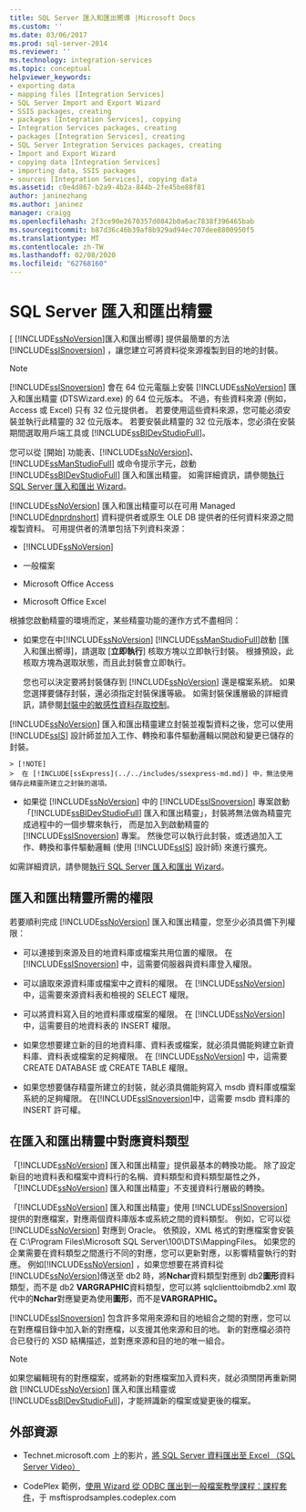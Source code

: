 ```yaml
---
title: SQL Server 匯入和匯出嚮導 |Microsoft Docs
ms.custom: ''
ms.date: 03/06/2017
ms.prod: sql-server-2014
ms.reviewer: ''
ms.technology: integration-services
ms.topic: conceptual
helpviewer_keywords:
- exporting data
- mapping files [Integration Services]
- SQL Server Import and Export Wizard
- SSIS packages, creating
- packages [Integration Services], copying
- Integration Services packages, creating
- packages [Integration Services], creating
- SQL Server Integration Services packages, creating
- Import and Export Wizard
- copying data [Integration Services]
- importing data, SSIS packages
- sources [Integration Services], copying data
ms.assetid: c0e4d867-b2a9-4b2a-844b-2fe45be88f81
author: janinezhang
ms.author: janinez
manager: craigg
ms.openlocfilehash: 2f3ce90e2670357d0842b0a6ac7838f396465bab
ms.sourcegitcommit: b87d36c46b39af8b929ad94ec707dee8800950f5
ms.translationtype: MT
ms.contentlocale: zh-TW
ms.lasthandoff: 02/08/2020
ms.locfileid: "62768160"
---
```

# <a name="sql-server-import-and-export-wizard"></a>SQL Server 匯入和匯出精靈
  [ [!INCLUDE[ssNoVersion](../../includes/ssnoversion-md.md)]匯入和匯出嚮導] 提供最簡單的方法[!INCLUDE[ssISnoversion](../../includes/ssisnoversion-md.md)] ，讓您建立可將資料從來源複製到目的地的封裝。  
  
> [!NOTE]  
>  
  [!INCLUDE[ssISnoversion](../../includes/ssisnoversion-md.md)] 會在 64 位元電腦上安裝 [!INCLUDE[ssNoVersion](../../includes/ssnoversion-md.md)] 匯入和匯出精靈 (DTSWizard.exe) 的 64 位元版本。 不過，有些資料來源 (例如，Access 或 Excel) 只有 32 位元提供者。 若要使用這些資料來源，您可能必須安裝並執行此精靈的 32 位元版本。 若要安裝此精靈的 32 位元版本，您必須在安裝期間選取用戶端工具或 [!INCLUDE[ssBIDevStudioFull](../../includes/ssbidevstudiofull-md.md)]。  
  
 您可以從 [開始] 功能表、[!INCLUDE[ssNoVersion](../../includes/ssnoversion-md.md)]、[!INCLUDE[ssManStudioFull](../../includes/ssmanstudiofull-md.md)] 或命令提示字元，啟動 [!INCLUDE[ssBIDevStudioFull](../../includes/ssbidevstudiofull-md.md)] 匯入和匯出精靈。 如需詳細資訊，請參閱[執行 SQL Server 匯入和匯出 Wizard](start-the-sql-server-import-and-export-wizard.md)。  
  
 
  [!INCLUDE[ssNoVersion](../../includes/ssnoversion-md.md)] 匯入和匯出精靈可以在可用 Managed [!INCLUDE[dnprdnshort](../../includes/dnprdnshort-md.md)] 資料提供者或原生 OLE DB 提供者的任何資料來源之間複製資料。 可用提供者的清單包括下列資料來源：  
  
-   [!INCLUDE[ssNoVersion](../../includes/ssnoversion-md.md)]  
  
-   一般檔案  
  
-   Microsoft Office Access  
  
-   Microsoft Office Excel  
  
 根據您啟動精靈的環境而定，某些精靈功能的運作方式不盡相同：  
  
-   如果您在中[!INCLUDE[ssNoVersion](../../includes/ssnoversion-md.md)] [!INCLUDE[ssManStudioFull](../../includes/ssmanstudiofull-md.md)]啟動 [匯入和匯出嚮導]，請選取 [**立即執行**] 核取方塊以立即執行封裝。 根據預設，此核取方塊為選取狀態，而且此封裝會立即執行。  
  
     您也可以決定要將封裝儲存到 [!INCLUDE[ssNoVersion](../../includes/ssnoversion-md.md)] 還是檔案系統。 如果您選擇要儲存封裝，還必須指定封裝保護等級。 如需封裝保護層級的詳細資訊，請參閱[封裝中的敏感性資料存取控制](../security/access-control-for-sensitive-data-in-packages.md)。  
  
     
  [!INCLUDE[ssNoVersion](../../includes/ssnoversion-md.md)] 匯入和匯出精靈建立封裝並複製資料之後，您可以使用 [!INCLUDE[ssIS](../../includes/ssis-md.md)] 設計師並加入工作、轉換和事件驅動邏輯以開啟和變更已儲存的封裝。  
  
    > [!NOTE]  
    >  在 [!INCLUDE[ssExpress](../../includes/ssexpress-md.md)] 中，無法使用儲存此精靈所建立之封裝的選項。  
  
-   如果從 [!INCLUDE[ssNoVersion](../../includes/ssnoversion-md.md)] 中的 [!INCLUDE[ssISnoversion](../../includes/ssisnoversion-md.md)] 專案啟動「[!INCLUDE[ssBIDevStudioFull](../../includes/ssbidevstudiofull-md.md)] 匯入和匯出精靈」，封裝將無法做為精靈完成過程中的一個步驟來執行， 而是加入到啟動精靈的 [!INCLUDE[ssISnoversion](../../includes/ssisnoversion-md.md)] 專案。 然後您可以執行此封裝，或透過加入工作、轉換和事件驅動邏輯 (使用 [!INCLUDE[ssIS](../../includes/ssis-md.md)] 設計師) 來進行擴充。  
  
 如需詳細資訊，請參閱[執行 SQL Server 匯入和匯出 Wizard](start-the-sql-server-import-and-export-wizard.md)。  
  
## <a name="permissions-required-by-the-import-and-export-wizard"></a>匯入和匯出精靈所需的權限  
 若要順利完成 [!INCLUDE[ssNoVersion](../../includes/ssnoversion-md.md)] 匯入和匯出精靈，您至少必須具備下列權限：  
  
-   可以連接到來源及目的地資料庫或檔案共用位置的權限。 在 [!INCLUDE[ssISnoversion](../../includes/ssisnoversion-md.md)] 中，這需要伺服器與資料庫登入權限。  
  
-   可以讀取來源資料庫或檔案中之資料的權限。 在 [!INCLUDE[ssNoVersion](../../includes/ssnoversion-md.md)] 中，這需要來源資料表和檢視的 SELECT 權限。  
  
-   可以將資料寫入目的地資料庫或檔案的權限。 在 [!INCLUDE[ssNoVersion](../../includes/ssnoversion-md.md)] 中，這需要目的地資料表的 INSERT 權限。  
  
-   如果您想要建立新的目的地資料庫、資料表或檔案，就必須具備能夠建立新資料庫、資料表或檔案的足夠權限。 在 [!INCLUDE[ssNoVersion](../../includes/ssnoversion-md.md)] 中，這需要 CREATE DATABASE 或 CREATE TABLE 權限。  
  
-   如果您想要儲存精靈所建立的封裝，就必須具備能夠寫入 msdb 資料庫或檔案系統的足夠權限。 在[!INCLUDE[ssISnoversion](../../includes/ssisnoversion-md.md)]中，這需要 msdb 資料庫的 INSERT 許可權。  
  
## <a name="mapping-data-types-in-the-import-and-export-wizard"></a>在匯入和匯出精靈中對應資料類型  
 「[!INCLUDE[ssNoVersion](../../includes/ssnoversion-md.md)] 匯入和匯出精靈」提供最基本的轉換功能。 除了設定新目的地資料表和檔案中資料行的名稱、資料類型和資料類型屬性之外，「[!INCLUDE[ssNoVersion](../../includes/ssnoversion-md.md)] 匯入和匯出精靈」不支援資料行層級的轉換。  
  
 「[!INCLUDE[ssNoVersion](../../includes/ssnoversion-md.md)] 匯入和匯出精靈」使用 [!INCLUDE[ssISnoversion](../../includes/ssisnoversion-md.md)] 提供的對應檔案，對應兩個資料庫版本或系統之間的資料類型。 例如，它可以從 [!INCLUDE[ssNoVersion](../../includes/ssnoversion-md.md)] 對應到 Oracle。 依預設，XML 格式的對應檔案會安裝在 C:\Program Files\Microsoft SQL Server\100\DTS\MappingFiles。 如果您的企業需要在資料類型之間進行不同的對應，您可以更新對應，以影響精靈執行的對應。 例如[!INCLUDE[ssNoVersion](../../includes/ssnoversion-md.md)] ，如果您想要在將資料從[!INCLUDE[ssNoVersion](../../includes/ssnoversion-md.md)]傳送至 db2 時，將**Nchar**資料類型對應到 db2**圖形**資料類型，而不是 db2 **VARGRAPHIC**資料類型，您可以將 sqlclienttoibmdb2.xml 取代中的**Nchar**對應變更為使用**圖形**，而不是**VARGRAPHIC。**  
  
 
  [!INCLUDE[ssISnoversion](../../includes/ssisnoversion-md.md)] 包含許多常用來源和目的地組合之間的對應，您可以在對應檔目錄中加入新的對應檔，以支援其他來源和目的地。 新的對應檔必須符合已發行的 XSD 結構描述，並對應來源和目的地的唯一組合。  
  
> [!NOTE]  
>  如果您編輯現有的對應檔案，或將新的對應檔案加入資料夾，就必須關閉再重新開啟 [!INCLUDE[ssNoVersion](../../includes/ssnoversion-md.md)] 匯入和匯出精靈或 [!INCLUDE[ssBIDevStudioFull](../../includes/ssbidevstudiofull-md.md)]，才能辨識新的檔案或變更後的檔案。  
  
## <a name="external-resources"></a>外部資源  
  
-   Technet.microsoft.com 上的影片，[將 SQL Server 資料匯出至 Excel （SQL Server Video）](https://go.microsoft.com/fwlink/?LinkID=200975)  
  
-   CodePlex 範例，[使用 Wizard 從 ODBC 匯出到一般檔案教學課程：課程套件](https://go.microsoft.com/fwlink/?LinkId=217657)，于 msftisprodsamples.codeplex.com  
  
  

